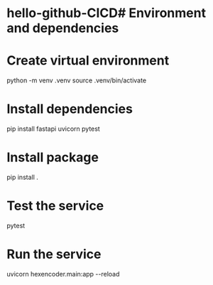 # hello-github-CICD# Environment and dependencies

# Create virtual environment

python -m venv .venv
source .venv/bin/activate

# Install dependencies

pip install fastapi uvicorn pytest

# Install package

pip install .

# Test the service

pytest

# Run the service

uvicorn hexencoder.main:app --reload

